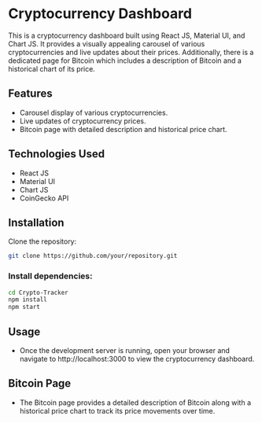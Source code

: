 # Cryptocurrency Dashboard
This is a cryptocurrency dashboard built using React JS, Material UI, and Chart JS. It provides a visually appealing carousel of various cryptocurrencies and live updates about their prices. Additionally, there is a dedicated page for Bitcoin which includes a description of Bitcoin and a historical chart of its price.

## Features
- Carousel display of various cryptocurrencies.
- Live updates of cryptocurrency prices.
- Bitcoin page with detailed description and historical price chart.

## Technologies Used
- React JS
- Material UI
- Chart JS
- CoinGecko API

## Installation
Clone the repository:
```bash
git clone https://github.com/your/repository.git
```
### Install dependencies:
```bash
cd Crypto-Tracker
npm install
npm start
```
## Usage
- Once the development server is running, open your browser and navigate to http://localhost:3000 to view the cryptocurrency dashboard.

## Bitcoin Page
- The Bitcoin page provides a detailed description of Bitcoin along with a historical price chart to track its price movements over time.
